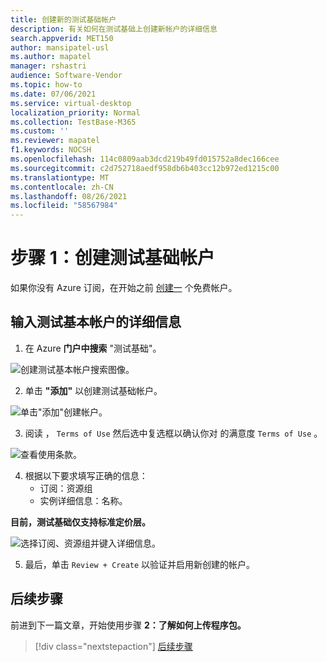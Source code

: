 ```yaml
---
title: 创建新的测试基础帐户
description: 有关如何在测试基础上创建新帐户的详细信息
search.appverid: MET150
author: mansipatel-usl
ms.author: mapatel
manager: rshastri
audience: Software-Vendor
ms.topic: how-to
ms.date: 07/06/2021
ms.service: virtual-desktop
localization_priority: Normal
ms.collection: TestBase-M365
ms.custom: ''
ms.reviewer: mapatel
f1.keywords: NOCSH
ms.openlocfilehash: 114c0809aab3dcd219b49fd015752a8dec166cee
ms.sourcegitcommit: c2d752718aedf958db6b403cc12b972ed1215c00
ms.translationtype: MT
ms.contentlocale: zh-CN
ms.lasthandoff: 08/26/2021
ms.locfileid: "58567984"
---
```

# <a name="step-1-create-a-test-base-account"></a>步骤 1：创建测试基础帐户

如果你没有 Azure 订阅，在开始之前 [创建一](https://azure.microsoft.com/free/) 个免费帐户。

## <a name="enter-details-for-test-base-account"></a>输入测试基本帐户的详细信息
 
1. 在 Azure **门户中搜索** "测试基础"。

![创建测试基本帐户搜索图像。](Media/CreateTestAccount1.png)

2. 单击 **"添加"** 以创建测试基础帐户。

![单击"添加"创建帐户。](Media/CreateTestAccount2.png)

3.  阅读 ， ```Terms of Use``` 然后选中复选框以确认你对 的满意度 ```Terms of Use``` 。

![查看使用条款。](Media/CreateTestAccount3.png)

4.  根据以下要求填写正确的信息： 
    -   订阅：资源组
    -   实例详细信息：名称。

**目前，测试基础仅支持标准定价层。**

![选择订阅、资源组并键入详细信息。](Media/CreateTestAccount4.png)

5.  最后，单击 ```Review + Create``` 以验证并启用新创建的帐户。

## <a name="next-steps"></a>后续步骤

前进到下一篇文章，开始使用步骤 **2：了解如何上传程序包。**
> [!div class="nextstepaction"]
> [后续步骤](uploadApplication.md)

<!---
Add button for next page
-->
